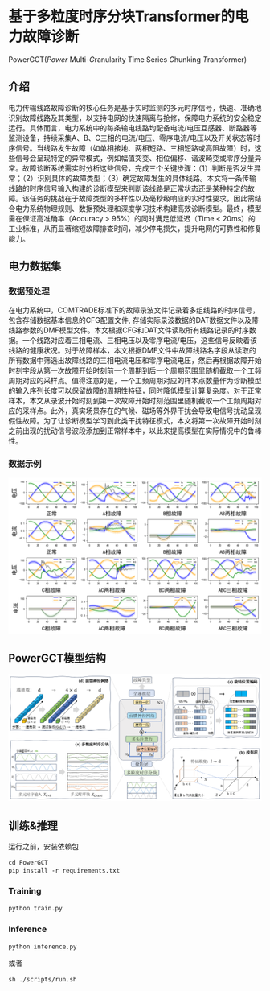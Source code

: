 # **基于多粒度时序分块Transformer的电力故障诊断**
PowerGCT(*Power* Multi-*G*ranularity Time Series *C*hunking *T*ransformer)

## 介绍
电力传输线路故障诊断的核心任务是基于实时监测的多元时序信号，快速、准确地识别故障线路及其类型，以支持电网的快速隔离与抢修，保障电力系统的安全稳定运行。具体而言，电力系统中的每条输电线路均配备电流/电压互感器、断路器等监测设备，持续采集A、B、C三相的电流/电压、零序电流/电压以及开关状态等时序信号。当线路发生故障（如单相接地、两相短路、三相短路或高阻故障）时，这些信号会呈现特定的异常模式，例如幅值突变、相位偏移、谐波畸变或零序分量异常。故障诊断系统需实时分析这些信号，完成三个关键步骤：（1）判断是否发生异常；（2）识别具体的故障类型；（3）确定故障发生的具体线路。本文将一条传输线路的时序信号输入构建的诊断模型来判断该线路是正常状态还是某种特定的故障。该任务的挑战在于故障类型的多样性以及毫秒级响应的实时性要求，因此需结合电力系统物理规则、数据预处理和深度学习技术构建高效诊断模型。最终，模型需在保证高准确率（Accuracy > 95%）的同时满足低延迟（Time < 20ms）的工业标准，从而显著缩短故障排查时间，减少停电损失，提升电网的可靠性和修复能力。

## 电力数据集

### 数据预处理
在电力系统中，COMTRADE标准下的故障录波文件记录着多组线路的时序信号，包含存储数据基本信息的CFG配置文件, 存储实际录波数据的DAT数据文件以及带线路参数的DMF模型文件。本文根据CFG和DAT文件读取所有线路记录的时序数据。一个线路对应着三相电流、三相电压以及零序电流/电压，这些信号反映着该线路的健康状况。对于故障样本，本文根据DMF文件中故障线路名字段从读取的所有数据中筛选出故障线路的三相电流电压和零序电流电压，然后再根据故障开始时刻字段从第一次故障开始时刻前一个周期到后一个周期范围里随机截取一个工频周期对应的采样点。值得注意的是，一个工频周期对应的样本点数量作为诊断模型的输入序列长度可以保留故障的周期性特征，同时降低模型计算复杂度。对于正常样本，本文从录波开始时刻到第一次故障开始时刻范围里随机截取一个工频周期对应的采样点。此外，真实场景存在的气候、磁场等外界干扰会导致电信号扰动呈现假性故障。为了让诊断模型学习到此类干扰特征模式，本文将第一次故障开始时刻之前出现的扰动信号波段添加到正常样本中，以此来提高模型在实际情况中的鲁棒性。

### 数据示例
![powerdata](./images/dataset.png)

## PowerGCT模型结构

![PowerGCT](./images/PowerGCT.png)

## 训练&推理

运行之前，安装依赖包
```shell
cd PowerGCT
pip install -r requirements.txt
```

### Training

```python
python train.py
```

### Inference

```python
python inference.py
```
或者
```shell
sh ./scripts/run.sh
```
